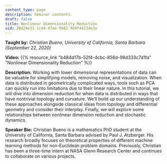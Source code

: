 ```yaml
---
content_type: page
description: Seminar contents.
draft: false
title: Nonlinear Dimensionality Reduction
uid: 38d24e31-1cd4-47ae-9b82-9d4f44134e3a
---
```

**Taught by:** *Christian Bueno, University of California, Santa Barbara (September 22, 2020)*

**Video:** {{% resource_link "b484d17b-52f4-4cbc-856d-98d333c7d1fa" "Nonlinear Dimensionality Reduction" %}}

**Description:** Working with lower dimensional representations of data can be valuable for simplifying models, removing noise, and visualization. When data is distributed in geometrically complicated ways, tools such as PCA can quickly run into limitations due to their linear nature. In this tutorial, we will dive into dimension reduction for when data is distributed in ways that have nontrivial topology and curvature. We’ll build up our understanding of these approaches alongside classical ideas from topology and differential geometry and consider their interplay. Finally, we will explore some relationships between nonlinear dimension reduction and stochastic dynamics.

**Speaker Bio:** Christian Bueno is a mathematics PhD student at the University of California, Santa Barbara advised by Paul J. Atzberger. His research broadly focuses on theoretical properties of different machine learning methods for non-Euclidean problem domains. Previously, Christian has been a three-time intern at NASA Glenn Research Center and continues to collaborate on various projects.